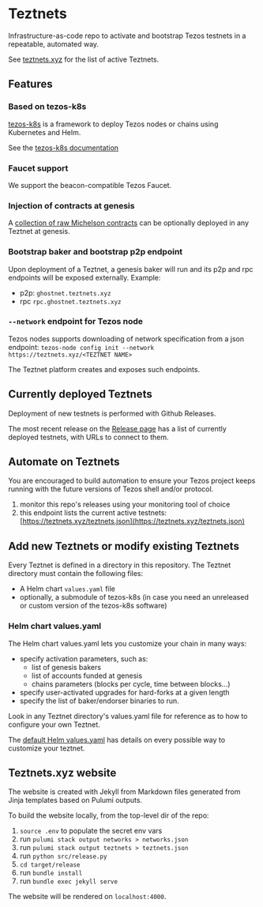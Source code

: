 # Teztnets

Infrastructure-as-code repo to activate and bootstrap Tezos testnets in a repeatable, automated way.

See [teztnets.xyz](https://teztnets.xyz) for the list of active Teztnets.

## Features

### Based on tezos-k8s

[tezos-k8s](https://github.com/oxheadalpha/tezos-k8s) is a framework to deploy Tezos nodes or chains using Kubernetes and Helm.

See the [tezos-k8s documentation](https://github.com/oxheadalpha/tezos-k8s/blob/master/README.md)

### Faucet support

We support the beacon-compatible Tezos Faucet.

### Injection of contracts at genesis

A [collection of raw Michelson contracts](https://github.com/oxheadalpha/teztnets/tree/main/bootstrap_contracts) can be optionally deployed in any Teztnet at genesis.

### Bootstrap baker and bootstrap p2p endpoint

Upon deployment of a Teztnet, a genesis baker will run and its p2p and rpc endpoints will be exposed externally.
Example:

- p2p: `ghostnet.teztnets.xyz`
- rpc `rpc.ghostnet.teztnets.xyz`

### `--network` endpoint for Tezos node

Tezos nodes supports downloading of network specification from a json endpoint: `tezos-node config init --network https://teztnets.xyz/<TEZTNET NAME>`

The Teztnet platform creates and exposes such endpoints.

## Currently deployed Teztnets

Deployment of new testnets is performed with Github Releases.

The most recent release on the [Release page](https://github.com/oxheadalpha/teztnets/releases) has a list of currently deployed testnets, with URLs to connect to them.

## Automate on Teztnets

You are encouraged to build automation to ensure your Tezos project keeps running with the future versions of Tezos shell and/or protocol.

1. monitor this repo's releases using your monitoring tool of choice
1. this endpoint lists the current active testnets: [https://teztnets.xyz/teztnets.json](https://teztnets.xyz/teztnets.json)

## Add new Teztnets or modify existing Teztnets

Every Teztnet is defined in a directory in this repository. The Teztnet directory must contain the following files:

- A Helm chart `values.yaml` file
- optionally, a submodule of tezos-k8s (in case you need an unreleased or custom version of the tezos-k8s software)

### Helm chart values.yaml

The Helm chart values.yaml lets you customize your chain in many ways:

- specify activation parameters, such as:
  - list of genesis bakers
  - list of accounts funded at genesis
  - chains parameters (blocks per cycle, time between blocks...)
- specify user-activated upgrades for hard-forks at a given length
- specify the list of baker/endorser binaries to run.

Look in any Teztnet directory's values.yaml file for reference as to how to configure your own Teztnet.

The [default Helm values.yaml](https://github.com/oxheadalpha/tezos-k8s/blob/master/charts/tezos/values.yaml) has details on every possible way to customize your teztnet.

## Teztnets.xyz website

The website is created with Jekyll from Markdown files generated from Jinja templates based on Pulumi outputs.

To build the website locally, from the top-level dir of the repo:

1. `source .env` to populate the secret env vars
1. run `pulumi stack output networks > networks.json`
1. run `pulumi stack output teztnets > teztnets.json`
1. run `python src/release.py`
1. `cd target/release`
1. run `bundle install`
1. run `bundle exec jekyll serve`

The website will be rendered on `localhost:4000`.
